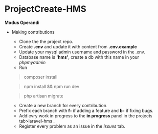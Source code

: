 # ProjectCreate-HMS
**Modus Operandi**
* Making contributions
  * Clone the the project repo.
  * Create **.env** and update it with content from **.env.example**
  * Update your mysql admin username and password in the .env.
  * Database name is **'hms'**, create a db with this name in your *phpmyadmin*
  * Run 
  > composer install

  > npm install && npm run dev
  
  > php artisan migrate
  * Create a new branch for every contribution.
  * Prefix each branch with **f-** if adding a feature and **b-** if fixing bugs.
  * Add evry work in progress to the **in progress** panel in the projects tab>laravel-hms .
  * Register every problem as an issue in the *issues* tab.
